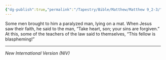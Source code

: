 ```yaml
---
{"dg-publish":true,"permalink":"/Tapestry/Bible/Matthew/Matthew 9_2-3/","title":"Matthew 9:2-3","hide":true,"tags":["bible-verse","bible-verse"],"dgHomeLink":true,"dgShowLocalGraph":true,"dgEnableSearch":true}
---
```


Some men brought to him a paralyzed man, lying on a mat. When Jesus saw their faith, he said to the man, “Take heart, son; your sins are forgiven.”
At this, some of the teachers of the law said to themselves, “This fellow is blaspheming!”

---
*New International Version (NIV)*
